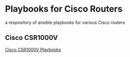 
# Playbooks for Cisco Routers
a respository of ansible playbooks for various Cisco routers

## Cisco CSR1000V
[Cisco CSR1000V Playbooks](https://github.com/jhgrazier/ansible-playbooks/blob/master/cisco/routers/csr1000v/README.md)

